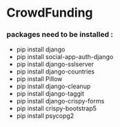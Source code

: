 # CrowdFunding
### packages need to be installed :
  * pip install django
  * pip install social-app-auth-django
  * pip install django-sslserver
  * pip install django-countries
  * pip install Pillow
  * pip install django-cleanup
  * pip install django-taggit
  * pip install django-crispy-forms
  * pip install crispy-bootstrap5
  * pip install psycopg2
